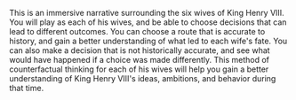 This is an immersive narrative surrounding the six wives of King Henry VIII. You will play as each of his wives, and be able to choose decisions that can lead to different outcomes. You can choose a route that is accurate to history, and gain a better understanding of what led to each wife's fate. You can also make a decision that is not historically accurate, and see what would have happened if a choice was made differently. This method of counterfactual thinking for each of his wives will help you gain a better understanding of King Henry VIII's ideas, ambitions, and behavior during that time.
